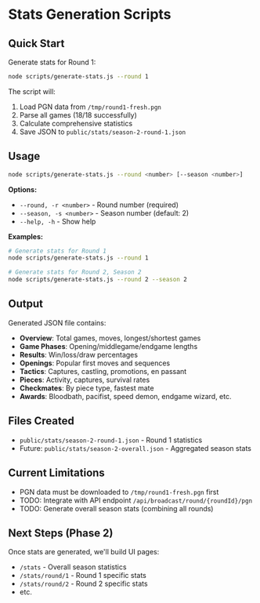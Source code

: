 # Stats Generation Scripts

## Quick Start

Generate stats for Round 1:
```bash
node scripts/generate-stats.js --round 1
```

The script will:
1. Load PGN data from `/tmp/round1-fresh.pgn`
2. Parse all games (18/18 successfully)
3. Calculate comprehensive statistics
4. Save JSON to `public/stats/season-2-round-1.json`

## Usage

```bash
node scripts/generate-stats.js --round <number> [--season <number>]
```

**Options:**
- `--round, -r <number>` - Round number (required)
- `--season, -s <number>` - Season number (default: 2)
- `--help, -h` - Show help

**Examples:**
```bash
# Generate stats for Round 1
node scripts/generate-stats.js --round 1

# Generate stats for Round 2, Season 2
node scripts/generate-stats.js --round 2 --season 2
```

## Output

Generated JSON file contains:
- **Overview**: Total games, moves, longest/shortest games
- **Game Phases**: Opening/middlegame/endgame lengths
- **Results**: Win/loss/draw percentages  
- **Openings**: Popular first moves and sequences
- **Tactics**: Captures, castling, promotions, en passant
- **Pieces**: Activity, captures, survival rates
- **Checkmates**: By piece type, fastest mate
- **Awards**: Bloodbath, pacifist, speed demon, endgame wizard, etc.

## Files Created

- `public/stats/season-2-round-1.json` - Round 1 statistics
- Future: `public/stats/season-2-overall.json` - Aggregated season stats

## Current Limitations

- PGN data must be downloaded to `/tmp/round1-fresh.pgn` first
- TODO: Integrate with API endpoint `/api/broadcast/round/{roundId}/pgn`
- TODO: Generate overall season stats (combining all rounds)

## Next Steps (Phase 2)

Once stats are generated, we'll build UI pages:
- `/stats` - Overall season statistics
- `/stats/round/1` - Round 1 specific stats
- `/stats/round/2` - Round 2 specific stats
- etc.
